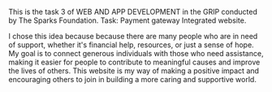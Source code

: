 This is the task 3 of WEB AND APP DEVELOPMENT in the GRIP conducted by The Sparks Foundation.
Task: Payment gateway Integrated website.

I chose this idea because because there are many people who are in need of support, whether it's financial help, resources, or just a sense of hope. My goal is to connect generous individuals with those who need assistance, making it easier for people to contribute to meaningful causes and improve the lives of others. This website is my way of making a positive impact and encouraging others to join in building a more caring and supportive world.
